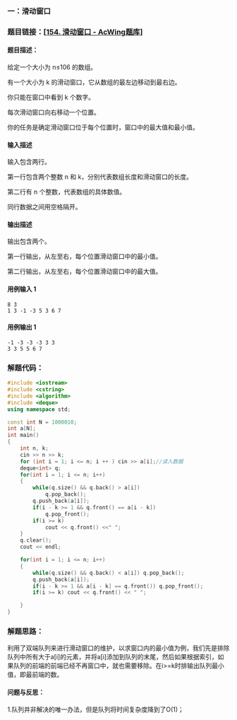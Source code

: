 ### 一：滑动窗口



### 题目链接：[[154. 滑动窗口 - AcWing题库](https://www.acwing.com/problem/content/156/)]



#### 题目描述：

给定一个大小为 n≤106 的数组。

有一个大小为 k 的滑动窗口，它从数组的最左边移动到最右边。

你只能在窗口中看到 k 个数字。

每次滑动窗口向右移动一个位置。

你的任务是确定滑动窗口位于每个位置时，窗口中的最大值和最小值。

#### 输入描述

输入包含两行。

第一行包含两个整数 n 和 k，分别代表数组长度和滑动窗口的长度。

第二行有 n 个整数，代表数组的具体数值。

同行数据之间用空格隔开。

#### 输出描述

输出包含两个。

第一行输出，从左至右，每个位置滑动窗口中的最小值。

第二行输出，从左至右，每个位置滑动窗口中的最大值。

#### 用例输入 1



```
8 3
1 3 -1 -3 5 3 6 7
```



#### 用例输出 1



```
-1 -3 -3 -3 3 3
3 3 5 5 6 7
```



### 解题代码：



```cpp
#include <iostream>
#include <cstring>
#include <algorithm>
#include <deque>
using namespace std;

const int N = 1000010;
int a[N];
int main()
{
    int n, k;
    cin >> n >> k;
    for (int i = 1; i <= n; i ++ ) cin >> a[i];//读入数据
    deque<int> q;
    for(int i = 1; i <= n; i++)
    {
        while(q.size() && q.back() > a[i]) 
            q.pop_back();
        q.push_back(a[i]);
        if(i - k >= 1 && q.front() == a[i - k]) 
            q.pop_front();
        if(i >= k)
            cout << q.front() <<" ";
    }
    q.clear();
    cout << endl;

    for(int i = 1; i <= n; i++)
    {
        while(q.size() && q.back() < a[i]) q.pop_back();
        q.push_back(a[i]);
        if(i - k >= 1 && a[i - k] == q.front()) q.pop_front(); 
        if(i >= k) cout << q.front() << " ";

    }
}

```



### 解题思路：

利用了双端队列来进行滑动窗口的维护，以求窗口内的最小值为例，我们先是排除队列中所有大于a[i]的元素，并将a[i]添加到队列的末尾，然后如果根据索引，如果队列的前端的前端已经不再窗口中，就也需要移除。在i>=k时排输出队列最小值，即最前端的数。

#### 问题与反思：

1.队列并非解决的唯一办法，但是队列将时间复杂度降到了O(1)；

